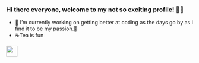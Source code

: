 ### Hi there everyone, welcome to my not so exciting profile! 👻😄
- 🔭 I’m currently working on getting better at coding as the days go by as i find it to be my passion.🌱
- ☕Tea is fun 
<img src="https://www.rangersdog.com/wp-content/uploads/2020/06/Dog-tea.jpg" width="30px">

